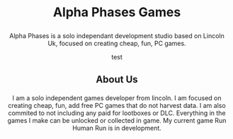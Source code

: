 # <p align=center> Alpha Phases Games

<p align=center> Alpha Phases is a solo independant development studio based on Lincoln Uk, focused on creating cheap, fun, PC games. 
  
  
  <p align=center> test
  
 ## <p align=center> About Us
  <p align=center> I am a solo independent games developer from lincoln. I am focused on creating cheap, fun, add free PC games that do not harvest data. I am also commited to not including any paid for lootboxes or DLC. Everything in the games I make can be unlocked or collected in game. My current game Run Human Run is in development.
